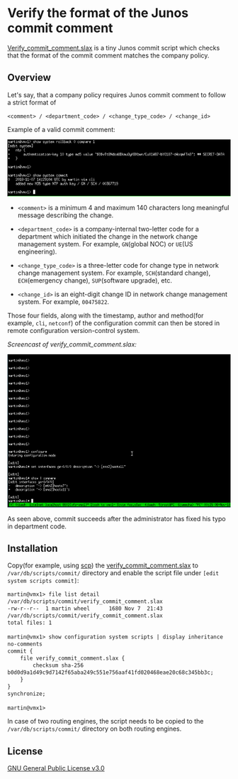 # Verify the format of the Junos commit comment

[Verify_commit_comment.slax](https://github.com/jumation/verify-commit-comment/blob/master/verify_commit_comment.slax) is a tiny Junos commit script which checks that the format of the commit comment matches the company policy.

## Overview

Let's say, that a company policy requires Junos commit comment to follow a strict format of
```
<comment> / <department_code> / <change_type_code> / <change_id>
```

Example of a valid commit comment:

![commit comment screenshot](https://github.com/jumation/verify-commit-comment/blob/master/valid_commit_example.png)

* `<comment>` is a minimum 4 and maximum 140 characters long meaningful message describing the change.

* `<department_code>` is a company-internal two-letter code for a department which initiated the change in the network change management system. For example, `GN`(global NOC) or `UE`(US engineering).

* `<change_type_code>` is a three-letter code for change type in network change management system. For example, `SCH`(standard change), `ECH`(emergency change), `SUP`(software upgrade), etc.

* `<change_id>` is an eight-digit change ID in network change management system. For example, `00475822`.

Those four fields, along with the timestamp, author and method(for example, `cli`, `netconf`) of the configuration commit can then be stored in remote configuration version-control system.

*Screencast of verify_commit_comment.slax:*

![commit comment screencast](https://github.com/jumation/verify-commit-comment/blob/master/screencapture_verify_commit_comment.gif)

As seen above, commit succeeds after the administrator has fixed his typo in department code.


## Installation

Copy(for example, using [scp](https://en.wikipedia.org/wiki/Secure_copy)) the [verify_commit_comment.slax](https://github.com/jumation/verify-commit-comment/blob/master/verify_commit_comment.slax) to `/var/db/scripts/commit/` directory and enable the script file under `[edit system scripts commit]`:

```
martin@vmx1> file list detail /var/db/scripts/commit/verify_commit_comment.slax     
-rw-r--r--  1 martin wheel      1680 Nov 7  21:43 /var/db/scripts/commit/verify_commit_comment.slax
total files: 1

martin@vmx1> show configuration system scripts | display inheritance no-comments    
commit {
    file verify_commit_comment.slax {
        checksum sha-256 b0d0d9a1d49c9d7142f65aba249c551e756aaf41fd020468eae20c68c345bb3c;
    }
}
synchronize;

martin@vmx1> 
```

In case of two routing engines, the script needs to be copied to the `/var/db/scripts/commit/` directory on both routing engines.


## License

[GNU General Public License v3.0](https://github.com/jumation/verify-commit-comment/blob/master/LICENSE)
